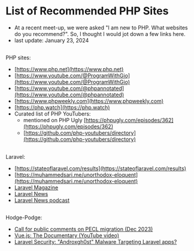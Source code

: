 # List of Recommended PHP Sites

- At a recent meet-up, we were asked "I am new to PHP. What websites do you recommend?". So, I thought I would jot down a few links here.
- last update: January 23, 2024

##
PHP sites:
- [https://www.php.net](https://www.php.net)
- [https://www.youtube.com/@ProgramWithGio](https://www.youtube.com/@ProgramWithGio)
- [https://www.youtube.com/@phpannotated](https://www.youtube.com/@phpannotated)
- [https://www.phpweekly.com](https://www.phpweekly.com)
- [https://php.watch](https://php.watch)
- Curated list of PHP YouTubers:
  - mentioned on PHP Ugly [https://phpugly.com/episodes/362](https://phpugly.com/episodes/362)
  - [https://github.com/php-youtubers/directory](https://github.com/php-youtubers/directory)

##
Laravel:
- [https://stateoflaravel.com/results](https://stateoflaravel.com/results)
- [https://muhammedsari.me/unorthodox-eloquent](https://muhammedsari.me/unorthodox-eloquent)
- [Laravel Magazine](https://laravelmagazine.com)
- [Laravel News](https://laravel-news.com)
- [Laravel News podcast](https://podcast.laravel-news.com)

##
Hodge-Podge:
- [Call for public comments on PECL migration (Dec 2023)](https://externals.io/message/121927)
- [Vue.js: The Documentary (YouTube video)](https://www.youtube.com/watch?v=OrxmtDw4pVI)
- [Laravel Security: "Androxgh0st" Malware Targeting Laravel apps?](https://securinglaravel.com/p/laravel-security-androxgh0st-malware)
